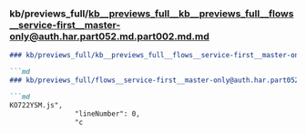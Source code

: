 ### kb/previews_full/kb__previews_full__kb__previews_full__flows__service-first__master-only@auth.har.part052.md.part002.md.md

```md
### kb/previews_full/kb__previews_full__flows__service-first__master-only@auth.har.part052.md.part002.md

```md
### kb/previews_full/flows__service-first__master-only@auth.har.part052.md (part 002)

```md
KO722YSM.js",
                "lineNumber": 0,
                "c
```

```

```

```
